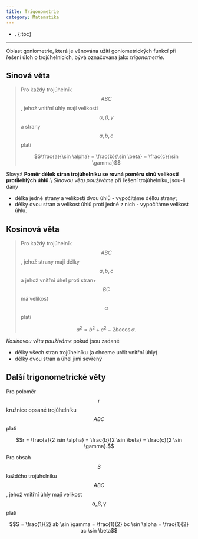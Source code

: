 ```yaml
---
title: Trigonometrie
category: Matematika
---
```


- .
{:toc}
---

Oblast goniometrie, která je věnována užití goniometrických funkcí při řešení úloh o trojúhelnících, bývá označována jako *trigonometrie*.

## Sinová věta
> Pro každý trojúhelník $$ABC$$, jehož vnitřní úhly mají velikosti $$\alpha , \beta, \gamma$$ a strany $$a,b,c$$ platí
> 
> $$\frac{a}{\sin \alpha} = \frac{b}{\sin \beta} = \frac{c}{\sin \gamma}$$

Slovy:\\
**Poměr délek stran trojúhelníku se rovná poměru sinů velikostí protilehlých úhlů.**\\
*Sinovou větu používáme* při řešení trojúhelníku, jsou-li dány
- délka jedné strany a velikosti dvou úhlů - vypočítáme délku strany;
- délky dvou stran a velikost úhlů proti jedné z nich - vypočítáme velikost úhlu.


## Kosinová věta
> Pro každý trojúhelník $$ABC$$, jehož strany mají délky $$a,b,c$$ a jehož vnitřní úhel proti stran+ $$BC$$ má velikost $$\alpha$$ platí
> 
> $$a^2 = b^2 + c^2 - 2bc \cos \alpha.$$

*Kosinovou větu používáme* pokud jsou zadané
- délky všech stran trojúhelníku (a chceme určit vnitřní úhly)
- délky dvou stran a úhel jimi sevřený

## Další trigonometrické věty
Pro poloměr $$r$$ kružnice opsané trojúhelníku $$ABC$$ platí

$$r = \frac{a}{2 \sin \alpha} = \frac{b}{2 \sin \beta} = \frac{c}{2 \sin \gamma}.$$

Pro obsah $$S$$ každého trojúhelníku $$ABC$$, jehož vnitřní úhly mají velikost $$\alpha , \beta , \gamma$$ platí

$$S = \frac{1}{2} ab \sin \gamma = \frac{1}{2} bc \sin \alpha = \frac{1}{2} ac \sin \beta$$
